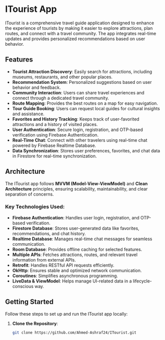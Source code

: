 # ITourist App

ITourist is a comprehensive travel guide application designed to enhance the experience of tourists by making it easier to explore attractions, plan routes, and connect with a travel community. The app integrates real-time updates and provides personalized recommendations based on user behavior.

## Features

- **Tourist Attraction Discovery**: Easily search for attractions, including museums, restaurants, and other popular places.
- **Recommendation System**: Personalized suggestions based on user behavior and feedback.
- **Community Interaction**: Users can share travel experiences and connect through a dedicated travel community.
- **Route Mapping**: Provides the best routes on a map for easy navigation.
- **Tour Guide Booking**: Users can request local guides for cultural insights and assistance.
- **Favorites and History Tracking**: Keeps track of user-favorited attractions and a history of visited places.
- **User Authentication**: Secure login, registration, and OTP-based verification using Firebase Authentication.
- **Real-Time Chat**: Connect with other travelers using real-time chat powered by Firebase Realtime Database.
- **Data Synchronization**: Stores user preferences, favorites, and chat data in Firestore for real-time synchronization.

## Architecture

The ITourist app follows **MVVM (Model-View-ViewModel)** and **Clean Architecture** principles, ensuring scalability, maintainability, and clear separation of concerns.

### Key Technologies Used:
- **Firebase Authentication**: Handles user login, registration, and OTP-based verification.
- **Firestore Database**: Stores user-generated data like favorites, recommendations, and chat history.
- **Realtime Database**: Manages real-time chat messages for seamless communication.
- **Room Database**: Provides offline caching for selected features.
- **Multiple APIs**: Fetches attractions, routes, and relevant travel information from external APIs.
- **Retrofit**: Handles RESTful API requests efficiently.
- **OkHttp**: Ensures stable and optimized network communication.
- **Coroutines**: Simplifies asynchronous programming.
- **LiveData & ViewModel**: Helps manage UI-related data in a lifecycle-conscious way.

## Getting Started

Follow these steps to set up and run the ITourist app locally:

1. **Clone the Repository**:
   ```bash
   git clone https://github.com/Ahmed-Ashraf24/ITourist.git
